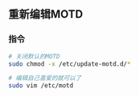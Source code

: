 ## 重新编辑MOTD

### 指令

```bash
# 关闭默认的MOTD
sudo chmod -x /etc/update-motd.d/*

# 编辑自己喜爱的就可以了
sudo vim /etc/motd
```